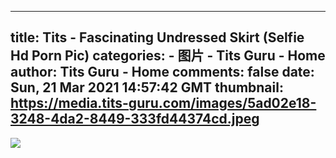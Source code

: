 
---
title: Tits - Fascinating Undressed Skirt (Selfie Hd Porn Pic)
categories: 
    - 图片
    - Tits Guru - Home
author: Tits Guru - Home
comments: false
date: Sun, 21 Mar 2021 14:57:42 GMT
thumbnail: https://media.tits-guru.com/images/5ad02e18-3248-4da2-8449-333fd44374cd.jpeg
---

<div>   
<img src="https://media.tits-guru.com/images/5ad02e18-3248-4da2-8449-333fd44374cd.jpeg" referrerpolicy="no-referrer">  
</div>
            